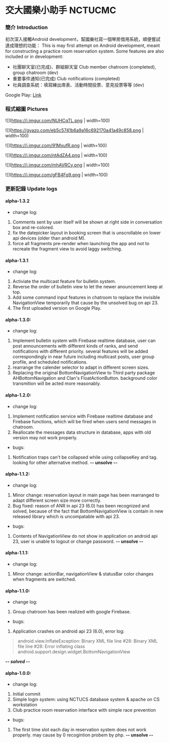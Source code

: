 # 交大國樂小助手 NCTUCMC
### 簡介 Introduction

初次深入接觸Android development，幫國樂社寫一個琴房借用系統，順便嘗試達成理想的功能：
This is may first attempt on Android development, meant for constructing a practice room reservation system. Some features are also included or in development:

- 社團聊天室(已完成)、群組聊天室 Club member chatroom (completed), group chatroom (dev)
- 重要事件通知(已完成) Club notifications (completed)
- 社員調查系統：填寫練出席表、活動時間投票、意見投票等等 (dev)

Google Play: [Link](https://play.google.com/store/apps/details?id=com.raymond210129.nctucmc)

### 程式縮圖 Pictures
![](https://i.imgur.com/NUHCqTL.png | width=100)

![](https://gyazo.com/eb5c5741b6a9a16c692170a41a49c858.png | width=100)

![](https://i.imgur.com/91MxufR.png | width=100)

![](https://i.imgur.com/ntAdZA4.png | width=100)

![](https://i.imgur.com/mhAVRCy.png | width=100)

![](https://i.imgur.com/gFB4Fq9.png | width=100)




### 更新記錄 Update logs

#### alpha-1.3.2
- change log:
 1. Comments sent by user itself will be shown at right side in conversation box and re-colored.
 2. fix the datepicker layout in booking screen that is unscrollable on lower api devices (older than android M).
 3. force all fragments pre-render when launching the app and not to recreate the fragment view to avoid laggy switching.

#### alpha-1.3.1
- change log:
 1. Activiate the multicast feature for bulletin system.
 2. Reverse the order of bulletin view to let the newer anouncement keep at top.
 3. Add some command input features in chatroom to replace the invisible NavigationView temporarily that cause by the unsolved bug on api 23.
 4. The first uploaded version on Google Play.

#### alpha-1.3.0:
- change log:
 1. Implement bulletin system with Firebase realtime database, user can post announcements with different kinds of ranks, and send notifications with different priority. several features will be added correspondingly in near future including multicast posts, user group profile, and scheduled notifications.
 2. rearrange the calender selector to adapt in different screen sizes.
 3. Replacing the original BottomNavigationView to Third party package AHBottomNavigation and Clan's FloatActionButton. background color transmition will be acted more reasonably.

#### alpha-1.2.0:
- change log:
 1. Implement notification service with Firebase realtime database and Firebase functions, which will be fired when users send messages in chatroom.
 2. Reallocate the messages data structure in database, apps with old version may not work properly.

- bugs:
 1. Notification traps can't be collapsed while using collapseKey and tag. looking for other alternative method. **-- unsolve --**

#### alpha-1.1.2:
- change log:
 1. Minor change: reservation layout in main page has been rearranged to adapt different screen size more correctly.
 2. Bug fixed: reason of ANR in api 23 (6.0) has been recognized and solved, because of the fact that BottomNavigationView is contain in new released library which is uncompatable with api 23.

- bugs:
 1. Contents of NavigationView do not show in application on android api 23, user is unable to logout or change password. **-- unsolve --**

#### alpha-1.1.1: 

- change log:
 1. Minor change: actionBar, navigationView & statusBar color changes when fragments are switched. 

#### alpha-1.1.0: 
- change log:
 1. Group chatroom has been realized with google Firebase. 
 
- bugs:
 1. Application crashes on android api 23 (6.0), error log:
 > android.view.InflateException: Binary XML file line #28: Binary XML file line #28: Error inflating class android.support.design.widget.BottomNavigationView

   ***-- solved --***
 


#### alpha-1.0.0: 
- change log:
 1. Initial commit
 2. Simple login system: using NCTUCS database system & apache on CS workstation
 3. Club practice room reservation interface with simple race prevention
 
- bugs:
 1. The first time slot each day in reservation system does not work properly. may cause by 0 recogintion probem by php.  **-- unsolve --**







